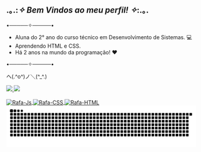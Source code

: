 ## .｡.:*✧ Bem Vindos ao meu perfil! ✧*:.｡.

•─────✧─────•

- Aluna do 2° ano do curso técnico em Desenvolvimento de Sistemas. 💻
- Aprendendo HTML e CSS.
- Há 2 anos na mundo da programação! ❤

•─────✧─────•

ヘ(.^o^)ノ＼(^_^.)

</div>
  <a href="https://beacons.ai/anajuliacerisoli">
  <img height="180em" src="https://github-readme-stats.vercel.app/api?username=anajuliacerisoli&show_icons=true&theme=dracula&include_all_commits-true&count_private=true" />
  <img height="188em" src="https://github-readme-stats.vercel.app/api/top-langs/?username=anajuliacerisoli&layout-compact&langs_count=16&theme=dracula"/>
</div>

</div>

<div style="display: inline_block"><br>
<img align="center" alt="Rafa-Js" height="30" width="40" src="https://cdn.jsdelivr.net/gh/devicons/devicon@latest/icons/javascript/javascript-original.svg">
<img align="center" alt="Rafa-CSS" height="30" width="40" src="https://cdn.jsdelivr.net/gh/devicons/devicon@latest/icons/css3/css3-original.svg" >
<img align="center" alt="Rafa-HTML" height="30" width="40" src="https://cdn.jsdelivr.net/gh/devicons/devicon@latest/icons/html5/html5-original.svg" >

<picture align="center">
  <source media="(prefers-color-scheme: dark)" srcset="https://raw.githubusercontent.com/anajuliacerisoli/anajuliacerisoli/output/github-contribution-grid-snake-dark.svg">
  <source media="(prefers-color-scheme: light)" srcset="https://raw.githubusercontent.com/anacerisoli/anajuliacerisoli/output/github-contribution-grid-snake-dark.svg">
  <img align="center" alt="github contribution grid snake animation" src="https://raw.githubusercontent.com/anajuliacerisoli/anajuliacerisoli/output/github-contribution-grid-snake.svg">
</picture>
<br><br>
